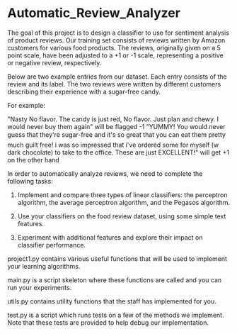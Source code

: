 # Automatic_Review_Analyzer

The goal of this project is to design a classifier to use for sentiment analysis of product reviews. 
Our training set consists of reviews written by Amazon customers for various food products. The reviews, 
originally given on a 5 point scale, have been adjusted to a +1 or -1 scale, representing a positive or negative review, respectively.

Below are two example entries from our dataset. Each entry consists of the review and its label. The two reviews were written by different customers describing their experience with a sugar-free candy.

For example:

"Nasty No flavor. The candy is just red, No flavor. Just plan and chewy. I would never buy them again" will be flagged -1
"YUMMY! You would never guess that they're sugar-free and it's so great that you can eat them pretty much guilt free! i was so impressed that i've ordered some for myself (w dark chocolate) to take to the office. These are just EXCELLENT!" will get +1 on the other hand

In order to automatically analyze reviews, we need to complete the following tasks:

1. Implement and compare three types of linear classifiers: the perceptron algorithm, the average perceptron algorithm, and the Pegasos algorithm.

2. Use your classifiers on the food review dataset, using some simple text features.

3. Experiment with additional features and explore their impact on classifier performance.


project1.py contains various useful functions that will be used to implement your learning algorithms.

main.py is a script skeleton where these functions are called and you can run your experiments.

utils.py contains utility functions that the staff has implemented for you.

test.py is a script which runs tests on a few of the methods we implement. Note that these tests are provided to help debug our implementation.
